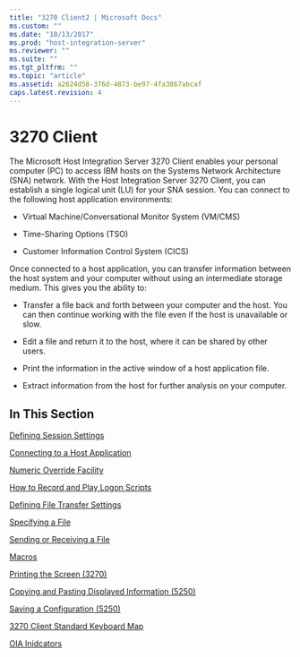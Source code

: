 ```yaml
---
title: "3270 Client2 | Microsoft Docs"
ms.custom: ""
ms.date: "10/13/2017"
ms.prod: "host-integration-server"
ms.reviewer: ""
ms.suite: ""
ms.tgt_pltfrm: ""
ms.topic: "article"
ms.assetid: a2624d58-376d-4873-be97-4fa3867abcaf
caps.latest.revision: 4
---
```

# 3270 Client
The Microsoft Host Integration Server 3270 Client enables your personal computer (PC) to access IBM hosts on the Systems Network Architecture (SNA) network. With the Host Integration Server 3270 Client, you can establish a single logical unit (LU) for your SNA session. You can connect to the following host application environments:  
  
-   Virtual Machine/Conversational Monitor System (VM/CMS)  
  
-   Time-Sharing Options (TSO)  
  
-   Customer Information Control System (CICS)  
  
 Once connected to a host application, you can transfer information between the host system and your computer without using an intermediate storage medium. This gives you the ability to:  
  
-   Transfer a file back and forth between your computer and the host. You can then continue working with the file even if the host is unavailable or slow.  
  
-   Edit a file and return it to the host, where it can be shared by other users.  
  
-   Print the information in the active window of a host application file.  
  
-   Extract information from the host for further analysis on your computer.  
  
## In This Section  
 [Defining Session Settings](../core/defining-session-settings.md)  
  
 [Connecting to a Host Application](../core/connecting-to-a-host-application.md)  
  
 [Numeric Override Facility](../core/numeric-override-facility.md)  
  
 [How to Record and Play Logon Scripts](../core/how-to-record-and-play-logon-scripts.md)  
  
 [Defining File Transfer Settings](../core/defining-file-transfer-settings.md)  
  
 [Specifying a File](../core/specifying-a-file.md)  
  
 [Sending or Receiving a File](../core/sending-or-receiving-a-file.md)  
  
 [Macros](../core/macros.md)  
  
 [Printing the Screen (3270)](../core/printing-the-screen-3270.md)  
  
 [Copying and Pasting Displayed Information (5250)](../core/copying-and-pasting-displayed-information-5250.md)  
  
 [Saving a Configuration (5250)](../core/saving-a-configuration-5250.md)  
  
 [3270 Client Standard Keyboard Map](../core/3270-client-standard-keyboard-map.md)  
  
 [OIA Inidcators](../core/oia-inidcators.md)